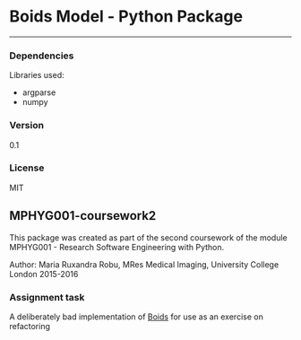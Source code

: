 # Boids Model - Python Package

---

### Dependencies

Libraries used:
* argparse
* numpy

### Version
0.1

### License
MIT

## MPHYG001-coursework2

This package was created as part of the second coursework of the module MPHYG001 - Research Software Engineering with Python.

Author: Maria Ruxandra Robu,
MRes Medical Imaging, University College London 2015-2016

### Assignment task

A deliberately bad implementation of [Boids](http://dl.acm.org/citation.cfm?doid=37401.37406)
for use as an exercise on refactoring
